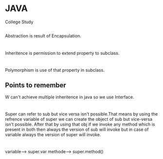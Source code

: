 # JAVA
College Study
##
Abstraction is result of Encapsulation.
#
Inheritence is permission to extend property to subclass.
#
Polymorphism is use of that property in subclass.
## Points to remember
W can't achieve multiple inheritence in java so we use Interface.
#
Super can refer to sub but vice versa isn't possible.That means by using the refrence variable of super we can create the object of sub but vice-versa isn't possible. After that by using that obj if we invoke any method which is present in both then always the version of sub will invoke but in case of variable always the version of super will invoke.
#
variable--> super.var
methode--> super.method()

